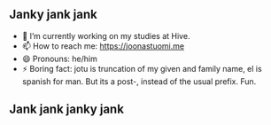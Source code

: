 ## Janky jank jank

- 🔭 I’m currently working on my studies at Hive.
- 📫 How to reach me: https://joonastuomi.me
- 😄 Pronouns: he/him
- ⚡ Boring fact: jotu is truncation of my given and family name, el is spanish for man. But its a post-, instead of the usual prefix. Fun.

## Jank jank janky jank
